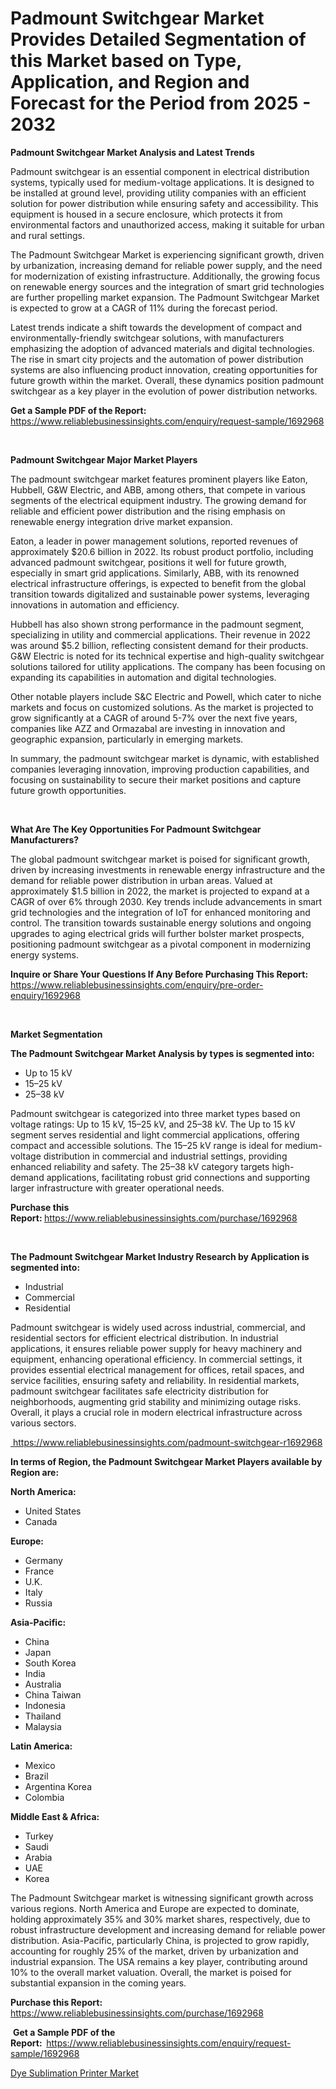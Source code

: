 <p><h1>Padmount Switchgear Market Provides Detailed Segmentation of this Market based on Type, Application, and Region and Forecast for the Period from 2025 - 2032</h1></p><p><strong>Padmount Switchgear Market Analysis and Latest Trends</strong></p>
<p><p>Padmount switchgear is an essential component in electrical distribution systems, typically used for medium-voltage applications. It is designed to be installed at ground level, providing utility companies with an efficient solution for power distribution while ensuring safety and accessibility. This equipment is housed in a secure enclosure, which protects it from environmental factors and unauthorized access, making it suitable for urban and rural settings.</p><p>The Padmount Switchgear Market is experiencing significant growth, driven by urbanization, increasing demand for reliable power supply, and the need for modernization of existing infrastructure. Additionally, the growing focus on renewable energy sources and the integration of smart grid technologies are further propelling market expansion. The Padmount Switchgear Market is expected to grow at a CAGR of 11% during the forecast period. </p><p>Latest trends indicate a shift towards the development of compact and environmentally-friendly switchgear solutions, with manufacturers emphasizing the adoption of advanced materials and digital technologies. The rise in smart city projects and the automation of power distribution systems are also influencing product innovation, creating opportunities for future growth within the market. Overall, these dynamics position padmount switchgear as a key player in the evolution of power distribution networks.</p></p>
<p><strong>Get a Sample PDF of the Report:&nbsp;</strong> <a href="https://www.reliablebusinessinsights.com/enquiry/request-sample/1692968?utm_campaign=2142&utm_medium=2&utm_source=Github&utm_content=ia&utm_term=16022025&utm_id=padmount-switchgear">https://www.reliablebusinessinsights.com/enquiry/request-sample/1692968</a></p>
<p>&nbsp;</p>
<p><strong>Padmount Switchgear Major Market Players</strong></p>
<p><p>The padmount switchgear market features prominent players like Eaton, Hubbell, G&W Electric, and ABB, among others, that compete in various segments of the electrical equipment industry. The growing demand for reliable and efficient power distribution and the rising emphasis on renewable energy integration drive market expansion.</p><p>Eaton, a leader in power management solutions, reported revenues of approximately $20.6 billion in 2022. Its robust product portfolio, including advanced padmount switchgear, positions it well for future growth, especially in smart grid applications. Similarly, ABB, with its renowned electrical infrastructure offerings, is expected to benefit from the global transition towards digitalized and sustainable power systems, leveraging innovations in automation and efficiency.</p><p>Hubbell has also shown strong performance in the padmount segment, specializing in utility and commercial applications. Their revenue in 2022 was around $5.2 billion, reflecting consistent demand for their products. G&W Electric is noted for its technical expertise and high-quality switchgear solutions tailored for utility applications. The company has been focusing on expanding its capabilities in automation and digital technologies.</p><p>Other notable players include S&C Electric and Powell, which cater to niche markets and focus on customized solutions. As the market is projected to grow significantly at a CAGR of around 5-7% over the next five years, companies like AZZ and Ormazabal are investing in innovation and geographic expansion, particularly in emerging markets.</p><p>In summary, the padmount switchgear market is dynamic, with established companies leveraging innovation, improving production capabilities, and focusing on sustainability to secure their market positions and capture future growth opportunities.</p></p>
<p>&nbsp;</p>
<p><strong>What Are The Key Opportunities For Padmount Switchgear Manufacturers?</strong></p>
<p><p>The global padmount switchgear market is poised for significant growth, driven by increasing investments in renewable energy infrastructure and the demand for reliable power distribution in urban areas. Valued at approximately $1.5 billion in 2022, the market is projected to expand at a CAGR of over 6% through 2030. Key trends include advancements in smart grid technologies and the integration of IoT for enhanced monitoring and control. The transition towards sustainable energy solutions and ongoing upgrades to aging electrical grids will further bolster market prospects, positioning padmount switchgear as a pivotal component in modernizing energy systems.</p></p>
<p><strong>Inquire or Share Your Questions If Any Before Purchasing This Report:</strong> <a href="https://www.reliablebusinessinsights.com/enquiry/pre-order-enquiry/1692968?utm_campaign=2142&utm_medium=2&utm_source=Github&utm_content=ia&utm_term=16022025&utm_id=padmount-switchgear">https://www.reliablebusinessinsights.com/enquiry/pre-order-enquiry/1692968</a></p>
<p>&nbsp;</p>
<p><strong>Market Segmentation</strong></p>
<p><strong>The Padmount Switchgear Market Analysis by types is segmented into:</strong></p>
<p><ul><li>Up to 15 kV</li><li>15–25 kV</li><li>25–38 kV</li></ul></p>
<p><p>Padmount switchgear is categorized into three market types based on voltage ratings: Up to 15 kV, 15–25 kV, and 25–38 kV. The Up to 15 kV segment serves residential and light commercial applications, offering compact and accessible solutions. The 15–25 kV range is ideal for medium-voltage distribution in commercial and industrial settings, providing enhanced reliability and safety. The 25–38 kV category targets high-demand applications, facilitating robust grid connections and supporting larger infrastructure with greater operational needs.</p></p>
<p><strong>Purchase this Report:&nbsp;</strong><a href="https://www.reliablebusinessinsights.com/purchase/1692968?utm_campaign=2142&utm_medium=2&utm_source=Github&utm_content=ia&utm_term=16022025&utm_id=padmount-switchgear">https://www.reliablebusinessinsights.com/purchase/1692968</a></p>
<p>&nbsp;</p>
<p><strong>The Padmount Switchgear Market Industry Research by Application is segmented into:</strong></p>
<p><ul><li>Industrial</li><li>Commercial</li><li>Residential</li></ul></p>
<p><p>Padmount switchgear is widely used across industrial, commercial, and residential sectors for efficient electrical distribution. In industrial applications, it ensures reliable power supply for heavy machinery and equipment, enhancing operational efficiency. In commercial settings, it provides essential electrical management for offices, retail spaces, and service facilities, ensuring safety and reliability. In residential markets, padmount switchgear facilitates safe electricity distribution for neighborhoods, augmenting grid stability and minimizing outage risks. Overall, it plays a crucial role in modern electrical infrastructure across various sectors.</p></p>
<p><a href="https://www.reliablebusinessinsights.com/padmount-switchgear-r1692968?utm_campaign=2142&utm_medium=2&utm_source=Github&utm_content=ia&utm_term=16022025&utm_id=padmount-switchgear">&nbsp;https://www.reliablebusinessinsights.com/padmount-switchgear-r1692968</a></p>
<p><strong>In terms of Region, the Padmount Switchgear Market Players available by Region are:</strong></p>
<p>
    <p> <strong> North America: </strong>
        <ul>
            <li>United States</li>
            <li>Canada</li>
        </ul>
        </p> 
    <p> <strong> Europe: </strong>
        <ul>
            <li>Germany</li>
            <li>France</li>
            <li>U.K.</li>
            <li>Italy</li>
            <li>Russia</li>
        </ul>
        </p> 
    <p> <strong> Asia-Pacific: </strong>
        <ul>
            <li>China</li>
            <li>Japan</li>
            <li>South Korea</li>
            <li>India</li>
            <li>Australia</li>
            <li>China Taiwan</li>
            <li>Indonesia</li>
            <li>Thailand</li>
            <li>Malaysia</li>
        </ul>
        </p> 
    <p> <strong> Latin America: </strong>
        <ul>
            <li>Mexico</li>
            <li>Brazil</li>
            <li>Argentina Korea</li>
            <li>Colombia</li>
        </ul>
        </p> 
    <p> <strong> Middle East & Africa: </strong>
        <ul>
            <li>Turkey</li>
            <li>Saudi</li>
            <li>Arabia</li>
            <li>UAE</li>
            <li>Korea</li>
        </ul>
    </p>
    </p>
<p><p>The Padmount Switchgear market is witnessing significant growth across various regions. North America and Europe are expected to dominate, holding approximately 35% and 30% market shares, respectively, due to robust infrastructure development and increasing demand for reliable power distribution. Asia-Pacific, particularly China, is projected to grow rapidly, accounting for roughly 25% of the market, driven by urbanization and industrial expansion. The USA remains a key player, contributing around 10% to the overall market valuation. Overall, the market is poised for substantial expansion in the coming years.</p></p>
<p><strong>Purchase this Report: </strong><a href="https://www.reliablebusinessinsights.com/purchase/1692968?utm_campaign=2142&utm_medium=2&utm_source=Github&utm_content=ia&utm_term=16022025&utm_id=padmount-switchgear">https://www.reliablebusinessinsights.com/purchase/1692968</a></p>
<p>&nbsp;<strong>Get a Sample PDF of the Report:&nbsp;&nbsp;</strong><a href="https://www.reliablebusinessinsights.com/enquiry/request-sample/1692968?utm_campaign=2142&utm_medium=2&utm_source=Github&utm_content=ia&utm_term=16022025&utm_id=padmount-switchgear">https://www.reliablebusinessinsights.com/enquiry/request-sample/1692968</a></p>
<p><strong></strong></p>
<p><p><a href="https://github.com/FosterFahey91/Market-Research-Report-List-1/blob/main/dye-sublimation-printer-market.md?utm_campaign=2142&utm_medium=2&utm_source=Github&utm_content=ia&utm_term=16022025&utm_id=padmount-switchgear">Dye Sublimation Printer Market</a></p></p>